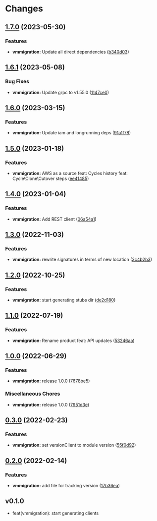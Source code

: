 # Changes


## [1.7.0](https://github.com/googleapis/google-cloud-go/compare/vmmigration/v1.6.1...vmmigration/v1.7.0) (2023-05-30)


### Features

* **vmmigration:** Update all direct dependencies ([b340d03](https://github.com/googleapis/google-cloud-go/commit/b340d030f2b52a4ce48846ce63984b28583abde6))

## [1.6.1](https://github.com/googleapis/google-cloud-go/compare/vmmigration/v1.6.0...vmmigration/v1.6.1) (2023-05-08)


### Bug Fixes

* **vmmigration:** Update grpc to v1.55.0 ([1147ce0](https://github.com/googleapis/google-cloud-go/commit/1147ce02a990276ca4f8ab7a1ab65c14da4450ef))

## [1.6.0](https://github.com/googleapis/google-cloud-go/compare/vmmigration/v1.5.0...vmmigration/v1.6.0) (2023-03-15)


### Features

* **vmmigration:** Update iam and longrunning deps ([91a1f78](https://github.com/googleapis/google-cloud-go/commit/91a1f784a109da70f63b96414bba8a9b4254cddd))

## [1.5.0](https://github.com/googleapis/google-cloud-go/compare/vmmigration/v1.4.0...vmmigration/v1.5.0) (2023-01-18)


### Features

* **vmmigration:** AWS as a source feat: Cycles history feat: Cycle\Clone\Cutover steps ([ee41485](https://github.com/googleapis/google-cloud-go/commit/ee41485860bcbbd09ce4e28ee6ddca81a5f17211))

## [1.4.0](https://github.com/googleapis/google-cloud-go/compare/vmmigration/v1.3.0...vmmigration/v1.4.0) (2023-01-04)


### Features

* **vmmigration:** Add REST client ([06a54a1](https://github.com/googleapis/google-cloud-go/commit/06a54a16a5866cce966547c51e203b9e09a25bc0))

## [1.3.0](https://github.com/googleapis/google-cloud-go/compare/vmmigration/v1.2.0...vmmigration/v1.3.0) (2022-11-03)


### Features

* **vmmigration:** rewrite signatures in terms of new location ([3c4b2b3](https://github.com/googleapis/google-cloud-go/commit/3c4b2b34565795537aac1661e6af2442437e34ad))

## [1.2.0](https://github.com/googleapis/google-cloud-go/compare/vmmigration/v1.1.0...vmmigration/v1.2.0) (2022-10-25)


### Features

* **vmmigration:** start generating stubs dir ([de2d180](https://github.com/googleapis/google-cloud-go/commit/de2d18066dc613b72f6f8db93ca60146dabcfdcc))

## [1.1.0](https://github.com/googleapis/google-cloud-go/compare/vmmigration/v1.0.0...vmmigration/v1.1.0) (2022-07-19)


### Features

* **vmmigration:** Rename product feat: API updates ([53246aa](https://github.com/googleapis/google-cloud-go/commit/53246aa18cb9c79471ecc84878b5e3f166086404))

## [1.0.0](https://github.com/googleapis/google-cloud-go/compare/vmmigration/v0.3.0...vmmigration/v1.0.0) (2022-06-29)


### Features

* **vmmigration:** release 1.0.0 ([7678be5](https://github.com/googleapis/google-cloud-go/commit/7678be543d9130dcd8fc4147608a10b70faef44e))


### Miscellaneous Chores

* **vmmigration:** release 1.0.0 ([7951d3e](https://github.com/googleapis/google-cloud-go/commit/7951d3ee06f769e2fe8d4695c494eca0e264d875))

## [0.3.0](https://github.com/googleapis/google-cloud-go/compare/vmmigration/v0.2.0...vmmigration/v0.3.0) (2022-02-23)


### Features

* **vmmigration:** set versionClient to module version ([55f0d92](https://github.com/googleapis/google-cloud-go/commit/55f0d92bf112f14b024b4ab0076c9875a17423c9))

## [0.2.0](https://github.com/googleapis/google-cloud-go/compare/vmmigration/v0.1.0...vmmigration/v0.2.0) (2022-02-14)


### Features

* **vmmigration:** add file for tracking version ([17b36ea](https://github.com/googleapis/google-cloud-go/commit/17b36ead42a96b1a01105122074e65164357519e))

## v0.1.0

- feat(vmmigration): start generating clients
